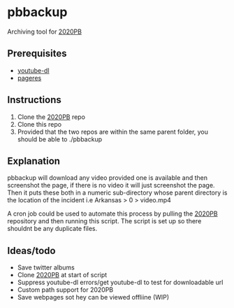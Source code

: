 # pbbackup
Archiving tool for [2020PB](https://github.com/2020PB/police-brutality)
## Prerequisites
- [youtube-dl](https://youtube-dl.org/)
- [pageres](https://github.com/sindresorhus/pageres)

## Instructions

1. Clone the [2020PB](https://github.com/2020PB/police-brutality) repo
2. Clone this repo
3. Provided that the two repos are within the same parent folder, you should be able to ./pbbackup

## Explanation
pbbackup will download any video provided one is available and  then screenshot the page, if there is no video it will just screenshot the page. Then it puts these both in a numeric sub-directory whose parent directory is the location of the incident i.e Arkansas > 0 > video.mp4

A cron job could be used to automate this process by pulling the [2020PB](https://github.com/2020PB/police-brutality) repository and then running this script. The script is set up so there shouldnt be any duplicate files.

## Ideas/todo

- Save twitter albums
- Clone [2020PB](https://github.com/2020PB/police-brutality) at start of script
- Suppress youtube-dl errors/get youtube-dl to test for downloadable url
- Custom path support for 2020PB
- Save webpages sot hey can be viewed offliine (WIP)
